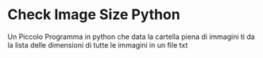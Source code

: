 <h1>Check Image Size Python </h1> 

<p> Un Piccolo Programma in python che data la cartella piena di immagini ti da la lista delle dimensioni di tutte le immagini in un file txt</p>
